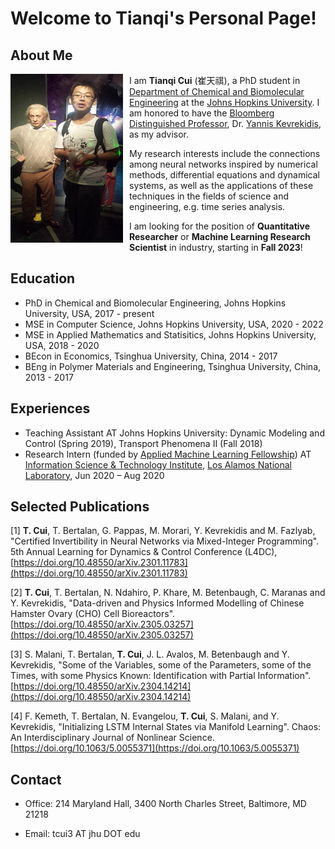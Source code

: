 

# Welcome to Tianqi's Personal Page!

## About Me

<img align="left" src="ctq.jpg" width="180" height="270" style="float:left; padding-right:10px">

I am **Tianqi Cui** (崔天祺), a PhD student in [Department of Chemical and Biomolecular Engineering](https://engineering.jhu.edu/chembe/) at the [Johns Hopkins University](https://www.jhu.edu/). I am honored to have the [Bloomberg Distinguished Professor](https://research.jhu.edu/bloomberg-distinguished-professorships/), Dr. [Yannis Kevrekidis](https://engineering.jhu.edu/faculty/ioannis-kevrekidis/), as my advisor. 

My research interests include the connections among neural networks inspired by numerical methods, differential equations and dynamical systems, as well as the applications of these techniques in the fields of science and engineering, e.g. time series analysis.

I am looking for the position of **Quantitative Researcher** or **Machine Learning Research Scientist** in industry, starting in **Fall 2023**!

## Education

- PhD in Chemical and Biomolecular Engineering, Johns Hopkins University, USA, 2017 - present
- MSE in Computer Science, Johns Hopkins University, USA, 2020 - 2022
- MSE in Applied Mathematics and Statisitics, Johns Hopkins University, USA, 2018 - 2020
- BEcon in Economics, Tsinghua University, China, 2014 - 2017
- BEng in Polymer Materials and Engineering, Tsinghua University, China, 2013 - 2017

## Experiences

- Teaching Assistant AT Johns Hopkins University: Dynamic Modeling and Control (Spring 2019), Transport Phenomena II (Fall 2018)
- Research Intern (funded by [Applied Machine Learning Fellowship](https://www.lanl.gov/projects/national-security-education-center/information-science-technology/summer-schools/applied-machine-learning/index.php)) AT [Information Science & Technology Institute](https://www.lanl.gov/projects/national-security-education-center/information-science-technology/index.php), [Los Alamos National Laboratory](https://www.lanl.gov), Jun 2020 – Aug 2020

## Selected Publications

[1]	**T. Cui**, T. Bertalan, G. Pappas, M. Morari, Y. Kevrekidis and M. Fazlyab, "Certified Invertibility in Neural Networks via Mixed-Integer Programming". 5th Annual Learning for Dynamics & Control Conference (L4DC), [https://doi.org/10.48550/arXiv.2301.11783](https://doi.org/10.48550/arXiv.2301.11783)

[2]	**T. Cui**, T. Bertalan, N. Ndahiro, P. Khare, M. Betenbaugh, C. Maranas and Y. Kevrekidis, "Data-driven and Physics Informed Modelling of Chinese Hamster Ovary (CHO) Cell Bioreactors". [https://doi.org/10.48550/arXiv.2305.03257](https://doi.org/10.48550/arXiv.2305.03257)

[3]	S. Malani, T. Bertalan, **T. Cui**, J. L. Avalos, M. Betenbaugh and Y. Kevrekidis, "Some of the Variables, some of the Parameters, some of the Times, with some Physics Known: Identification with Partial Information". [https://doi.org/10.48550/arXiv.2304.14214](https://doi.org/10.48550/arXiv.2304.14214)

[4]	F. Kemeth, T. Bertalan, N. Evangelou, **T. Cui**, S. Malani, and Y. Kevrekidis, "Initializing LSTM Internal States via Manifold Learning". Chaos: An Interdisciplinary Journal of Nonlinear Science. [https://doi.org/10.1063/5.0055371](https://doi.org/10.1063/5.0055371)

## Contact
- Office: 214 Maryland Hall, 3400 North Charles Street, Baltimore, MD 21218

- Email: tcui3 AT jhu DOT edu

<!-- 1. Numbered
2. List

**Bold** and _Italic_ and `Code` text

and !
``` -->


